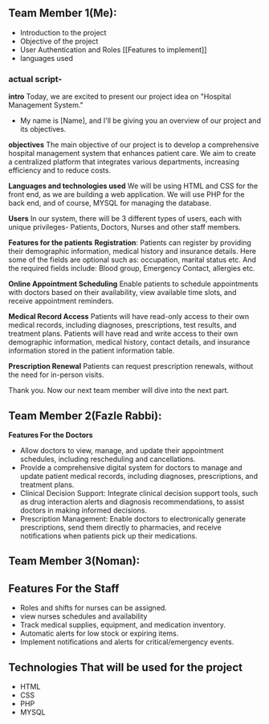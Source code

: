 ## Team Member 1(Me):
- Introduction to the project
- Objective of the project
- User Authentication and Roles [[Features to implement]]
- languages used
### actual script-

**intro**
Today, we are excited to present our project idea on "Hospital Management System."
- My name is [Name], and I'll be giving you an overview of our project and its objectives.

**objectives**
The main objective of our project is to develop a comprehensive hospital management system that enhances patient care.
We aim to create a centralized platform that integrates various departments, increasing efficiency and to reduce costs.

**Languages and technologies used**
We will be using HTML and CSS for the front end, as we are building a web application. We will use PHP for the back end, and of course, MYSQL for managing the database.

**Users**
In our system, there will be 3 different types of users, each with unique privileges- Patients, Doctors, Nurses and other staff members. 

**Features for the patients**
**Registration**: Patients can register by providing their demographic information, medical history and insurance details.
Here some of the fields are optional such as: occupation, marital status etc. And the required fields include: Blood group, Emergency Contact, allergies etc.

**Online Appointment Scheduling**
Enable patients to schedule appointments with doctors based on their availability, view available time slots, and receive appointment reminders.

**Medical Record Access**
Patients will have read-only access to their own medical records, including diagnoses, prescriptions, test results, and treatment plans.
Patients will have read and write access to their own demographic information, medical history, contact details, and insurance information stored in the patient information table.

**Prescription Renewal**
Patients can request prescription renewals, without the need for in-person visits.

Thank you. Now our next team member will dive into the next part.


## Team Member 2(Fazle Rabbi):
**Features For the Doctors**
- Allow doctors to view, manage, and update their appointment schedules, including rescheduling and cancellations.
- Provide a comprehensive digital system for doctors to manage and update patient medical records, including diagnoses, prescriptions, and treatment plans.
- Clinical Decision Support: Integrate clinical decision support tools, such as drug interaction alerts and diagnosis recommendations, to assist doctors in making informed decisions.
- Prescription Management: Enable doctors to electronically generate prescriptions, send them directly to pharmacies, and receive notifications when patients pick up their medications.
## Team Member 3(Noman):
**Features For the Staff**
- 
- Roles and shifts for nurses can be assigned.
- view nurses schedules and availability
- Track medical supplies, equipment, and medication inventory.
- Automatic alerts for low stock or expiring items.
- Implement notifications and alerts for critical/emergency events.
## Technologies That will be used for the project

- HTML
- CSS
- PHP
- MYSQL
